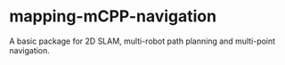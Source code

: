 # mapping-mCPP-navigation
A basic package for 2D SLAM, multi-robot path planning and multi-point navigation.
